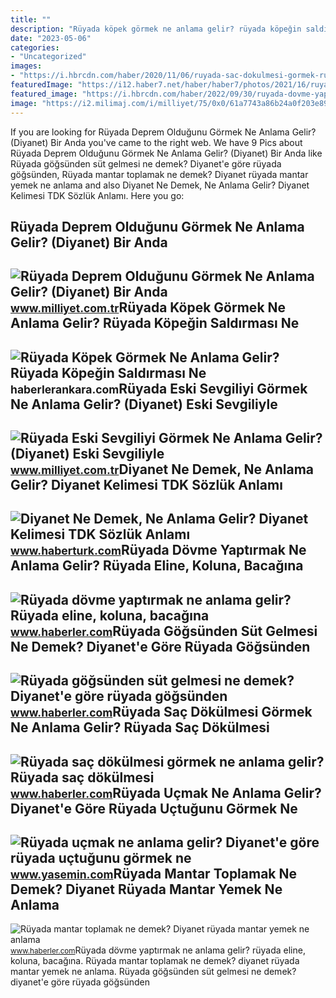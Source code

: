 ```yaml
---
title: ""
description: "Rüyada köpek görmek ne anlama gelir? rüyada köpeğin saldırması ne"
date: "2023-05-06"
categories:
- "Uncategorized"
images:
- "https://i.hbrcdn.com/haber/2020/11/06/ruyada-sac-dokulmesi-gormek-ruyada-sac-dokulmesi-13718524_1512_m.jpg"
featuredImage: "https://i12.haber7.net/haber/haber7/photos/2021/16/ruyada_ucmak_ne_anlama_gelir_diyanete_gore_ruyada_uctugunu_gormek_ne_demek_ruyada_havalanmak_1619221522_3423.jpg"
featured_image: "https://i.hbrcdn.com/haber/2022/09/30/ruyada-dovme-yaptirmak-ne-anlama-gelir-ruyada-15321341_8091_amp.jpg"
image: "https://i2.milimaj.com/i/milliyet/75/0x0/61a7743a86b24a0f203e8929.jpg"
---
```


If you are looking for Rüyada Deprem Olduğunu Görmek Ne Anlama Gelir? (Diyanet) Bir Anda you've came to the right web. We have 9 Pics about Rüyada Deprem Olduğunu Görmek Ne Anlama Gelir? (Diyanet) Bir Anda like Rüyada göğsünden süt gelmesi ne demek? Diyanet'e göre rüyada göğsünden, Rüyada mantar toplamak ne demek? Diyanet rüyada mantar yemek ne anlama and also Diyanet Ne Demek, Ne Anlama Gelir? Diyanet Kelimesi TDK Sözlük Anlamı. Here you go:

Rüyada Deprem Olduğunu Görmek Ne Anlama Gelir? (Diyanet) Bir Anda
-----------------------------------------------------------------

 ![Rüyada Deprem Olduğunu Görmek Ne Anlama Gelir? (Diyanet) Bir Anda](https://i2.milimaj.com/i/milliyet/75/0x0/61a77a8e86b24a0f203e89a3.jpg) <small>www.milliyet.com.tr</small>Rüyada Köpek Görmek Ne Anlama Gelir? Rüyada Köpeğin Saldırması Ne
-----------------------------------------------------------------

 ![Rüyada Köpek Görmek Ne Anlama Gelir? Rüyada Köpeğin Saldırması Ne](https://static.daktilo.com/sites/415/uploads/2021/09/08/ruyada-kopek-gormek-ne-anlama-gelir-neye-isarettir-6449-1631096590.jpg) <small>haberlerankara.com</small>Rüyada Eski Sevgiliyi Görmek Ne Anlama Gelir? (Diyanet) Eski Sevgiliyle
-----------------------------------------------------------------------

 ![Rüyada Eski Sevgiliyi Görmek Ne Anlama Gelir? (Diyanet) Eski Sevgiliyle](https://i2.milimaj.com/i/milliyet/75/0x0/61a7743a86b24a0f203e8929.jpg) <small>www.milliyet.com.tr</small>Diyanet Ne Demek, Ne Anlama Gelir? Diyanet Kelimesi TDK Sözlük Anlamı
---------------------------------------------------------------------

 ![Diyanet Ne Demek, Ne Anlama Gelir? Diyanet Kelimesi TDK Sözlük Anlamı](https://im.haberturk.com/nedemek/diyanet-ne-demek.jpg) <small>www.haberturk.com</small>Rüyada Dövme Yaptırmak Ne Anlama Gelir? Rüyada Eline, Koluna, Bacağına
----------------------------------------------------------------------

 ![Rüyada dövme yaptırmak ne anlama gelir? Rüyada eline, koluna, bacağına](https://i.hbrcdn.com/haber/2022/09/30/ruyada-dovme-yaptirmak-ne-anlama-gelir-ruyada-15321341_8091_amp.jpg) <small>www.haberler.com</small>Rüyada Göğsünden Süt Gelmesi Ne Demek? Diyanet'e Göre Rüyada Göğsünden
----------------------------------------------------------------------

 ![Rüyada göğsünden süt gelmesi ne demek? Diyanet'e göre rüyada göğsünden](https://i.hbrcdn.com/haber/2022/10/05/ruyada-gogsunden-sut-gelmesi-ne-anlama-gelir-15335330_6420_amp.jpg) <small>www.haberler.com</small>Rüyada Saç Dökülmesi Görmek Ne Anlama Gelir? Rüyada Saç Dökülmesi
-----------------------------------------------------------------

 ![Rüyada saç dökülmesi görmek ne anlama gelir? Rüyada saç dökülmesi](https://i.hbrcdn.com/haber/2020/11/06/ruyada-sac-dokulmesi-gormek-ruyada-sac-dokulmesi-13718524_1512_m.jpg) <small>www.haberler.com</small>Rüyada Uçmak Ne Anlama Gelir? Diyanet'e Göre Rüyada Uçtuğunu Görmek Ne
----------------------------------------------------------------------

 ![Rüyada uçmak ne anlama gelir? Diyanet'e göre rüyada uçtuğunu görmek ne](https://i12.haber7.net/haber/haber7/photos/2021/16/ruyada_ucmak_ne_anlama_gelir_diyanete_gore_ruyada_uctugunu_gormek_ne_demek_ruyada_havalanmak_1619221522_3423.jpg) <small>www.yasemin.com</small>Rüyada Mantar Toplamak Ne Demek? Diyanet Rüyada Mantar Yemek Ne Anlama
----------------------------------------------------------------------

 ![Rüyada mantar toplamak ne demek? Diyanet rüyada mantar yemek ne anlama](https://i.hbrcdn.com/haber/2021/03/30/ruyada-mantar-toplamak-ne-demek-diyanet-ruyada-14030005_2795_amp.jpg) <small>www.haberler.com</small>Rüyada dövme yaptırmak ne anlama gelir? rüyada eline, koluna, bacağına. Rüyada mantar toplamak ne demek? diyanet rüyada mantar yemek ne anlama. Rüyada göğsünden süt gelmesi ne demek? diyanet'e göre rüyada göğsünden
